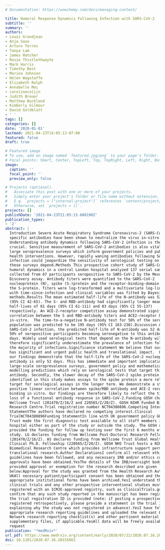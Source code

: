 ```yaml
---
# Documentation: https://wowchemy.com/docs/managing-content/

title: Humoral Response Dynamics Following Infection with SARS-CoV-2
subtitle: ''
summary: ''
authors:
- Louis Grandjean
- Anja Saso
- Arturo Torres
- Tanya Lam
- James Hatcher
- Rosie Thistlethwayte
- Mark Harris
- Timothy Best
- Marina Johnson
- Helen Wagstaffe
- Elizabeth Ralph
- Annabelle Mai
- carolinecolijn
- Judith Breuer
- Matthew Buckland
- Kimberly Gilmour
- David Goldblatt
- ' '
tags: []
categories: []
date: '2020-01-01'
lastmod: 2021-04-23T14:05:13-07:00
featured: false
draft: true

# Featured image
# To use, add an image named `featured.jpg/png` to your page's folder.
# Focal points: Smart, Center, TopLeft, Top, TopRight, Left, Right, BottomLeft, Bottom, BottomRight.
image:
  caption: ''
  focal_point: ''
  preview_only: false

# Projects (optional).
#   Associate this post with one or more of your projects.
#   Simply enter your project's folder or file name without extension.
#   E.g. `projects = ["internal-project"]` references `content/project/deep-learning/index.md`.
#   Otherwise, set `projects = []`.
projects: []
publishDate: '2021-04-23T21:05:13.608190Z'
publication_types:
- '2'
abstract: |
  Introduction Severe Acute Respiratory Syndrome Coronavirus-2 (SARS-CoV-2)
  specific antibodies have been shown to neutralize the virus in-vitro.
  Understanding antibody dynamics following SARS-CoV-2 infection is therefore
  crucial. Sensitive measurement of SARS-CoV-2 antibodies is also vital for
  large seroprevalence surveys which inform government policies and public
  health interventions. However, rapidly waning antibodies following SARS-CoV-2
  infection could jeopardize the sensitivity of serological testing on which
  these surveys depend.Methods This prospective cohort study of SARS-CoV-2
  humoral dynamics in a central London hospital analyzed 137 serial samples
  collected from 67 participants seropositive to SARS-CoV-2 by the Meso-Scale
  Discovery assay. Antibody titers were quantified to the SARS-CoV-2
  nucleoprotein (N), spike (S-)protein and the receptor-binding-domain (RBD) of
  the S-protein. Titers were log-transformed and a multivariate log-linear model
  with time-since-infection and clinical variables was fitted by Bayesian
  methods.Results The mean estimated half-life of the N-antibody was 52 days
  (95% CI 42-65). The S- and RBD-antibody had significantly longer mean
  half-lives of 81 days (95% CI 61-111) and 83 days (95% CI 55-137)
  respectively. An ACE-2-receptor competition assay demonstrated significant
  correlation between the S and RBD-antibody titers and ACE2-receptor blocking
  in-vitro.  The time-to-a-negative N-antibody test for 50% of the seropositive
  population was predicted to be 195 days (95% CI 163-236).Discussion After
  SARS-CoV-2 infection, the predicted half-life of N-antibody was 52 days with
  50% of seropositive participants becoming seronegative to this antibody at 195
  days. Widely used serological tests that depend on the N-antibody will
  therefore significantly underestimate the prevalence of infection following
  the majority of infections.Significance statement We believe that our study
  has significant and urgent public health and translational impact.  Firstly,
  our findings demonstrate that the half-life of the SARS-CoV-2 nucleoprotein
  antibody is only 52 days. This has immediate and important implications for
  large-scale seroprevalence surveys, government policy and mathematical
  modelling predictions which rely on serological tests that target this
  antibody. Secondly, the slower decay of the SARS-CoV-2 spike protein antibody
  identified in this study makes assays to the spike protein a more reliable
  target for serological assays in the longer term. We demonstrate a strong
  positive linear correlation between spike/RBD antibody and ACE-2 receptor
  binding in vitro. Our findings are therefore likely to reflect the time to
  loss of a functional antibody response in SARS-CoV-2.Funding GOSH charity,
  Wellcome Trust (201470/Z/16/Z and 220565/Z/20/Z). GOSH NIHR Funded Biomedical
  Research Centre.Trial registration number NCT04380896.Competing Interest
  StatementThe authors have declared no competing interest.Clinical
  TrialNCT04380896Funding StatementIn line with UK government policy GOSH NHS
  Trust made the first diagnostic test available to all staff members in the
  hospital either as part of the study or outside the study. The GOSH charity
  provided the funding for follow up testing over the first 6 months of the
  study. LG declares funding from Wellcome Post-Doctoral Research Fellowship
  (201470/Z/16/Z). AS declares funding from Wellcome Trust Global Health
  Clinical Ph.D. Fellowship (220565/Z/20/Z). GOSH NHS Trust hosts a NIHR Funded
  Biomedical Research Centre which provides infrastructure support permitting
  translational research.Author DeclarationsI confirm all relevant ethical
  guidelines have been followed, and any necessary IRB and/or ethics committee
  approvals have been obtained.YesThe details of the IRB/oversight body that
  provided approval or exemption for the research described are given
  below:Approval for the study was granted from the Health Research Authority
  UKAll necessary patient/participant consent has been obtained and the
  appropriate institutional forms have been archived.YesI understand that all
  clinical trials and any other prospective interventional studies must be
  registered with an ICMJE-approved registry, such as ClinicalTrials.gov. I
  confirm that any such study reported in the manuscript has been registered and
  the trial registration ID is provided (note: if posting a prospective study
  registered retrospectively, please provide a statement in the trial ID field
  explaining why the study was not registered in advance).YesI have followed all
  appropriate research reporting guidelines and uploaded the relevant EQUATOR
  Network research reporting checklist(s) and other pertinent material as
  supplementary files, if applicable.YesAll data will be freely available on
  request
publication: '*medRxiv*'
url_pdf: https://www.medrxiv.org/content/early/2020/07/22/2020.07.16.20155663
doi: 10.1101/2020.07.16.20155663
---
```

